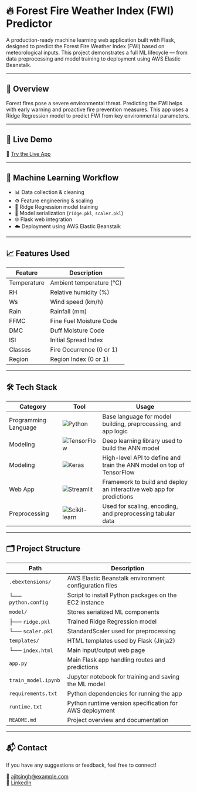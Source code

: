 # 🔥 Forest Fire Weather Index (FWI) Predictor

A production-ready machine learning web application built with Flask, designed to predict the Forest Fire Weather Index (FWI) based on meteorological inputs. This project demonstrates a full ML lifecycle — from data preprocessing and model training to deployment using AWS Elastic Beanstalk.

---

## 📌 Overview

Forest fires pose a severe environmental threat. Predicting the FWI helps with early warning and proactive fire prevention measures. This app uses a Ridge Regression model to predict FWI from key environmental parameters.

---

## 🚀 Live Demo

🔗 [Try the Live App](http://testforestfires-env-1.eba-wapp9iuf.ap-south-1.elasticbeanstalk.com/)

---

## 🧠 Machine Learning Workflow

- 📊 Data collection & cleaning  
- ⚙️ Feature engineering & scaling  
- 🧮 Ridge Regression model training  
- 💾 Model serialization (`ridge.pkl`, `scaler.pkl`)  
- 🌐 Flask web integration  
- ☁️ Deployment using AWS Elastic Beanstalk  

---

## 📈 Features Used

| Feature     | Description                       |
|-------------|-----------------------------------|
| Temperature | Ambient temperature (°C)          |
| RH          | Relative humidity (%)             |
| Ws          | Wind speed (km/h)                 |
| Rain        | Rainfall (mm)                     |
| FFMC        | Fine Fuel Moisture Code           |
| DMC         | Duff Moisture Code                |
| ISI         | Initial Spread Index              |
| Classes     | Fire Occurrence (0 or 1)          |
| Region      | Region Index (0 or 1)             |

---

## 🛠 Tech Stack


| Category              | Tool                                                                 | Usage                                                                 |
|-----------------------|----------------------------------------------------------------------|-----------------------------------------------------------------------|
| Programming Language  | ![Python](https://img.shields.io/badge/-Python-3776AB?logo=python&logoColor=white) | Base language for model building, preprocessing, and app logic       |
| Modeling              | ![TensorFlow](https://img.shields.io/badge/-TensorFlow-FF6F00?logo=tensorflow&logoColor=white) | Deep learning library used to build the ANN model                    |
| Modeling              | ![Keras](https://img.shields.io/badge/-Keras-D00000?logo=keras&logoColor=white) | High-level API to define and train the ANN model on top of TensorFlow |
| Web App               | ![Streamlit](https://img.shields.io/badge/-Streamlit-FF4B4B?logo=streamlit&logoColor=white) | Framework to build and deploy an interactive web app for predictions |
| Preprocessing         | ![Scikit-learn](https://img.shields.io/badge/-Scikit--learn-F7931E?logo=scikit-learn&logoColor=white) | Used for scaling, encoding, and preprocessing tabular data          |


---

## 🗂 Project Structure

| Path                        | Description                                                  |
|-----------------------------|--------------------------------------------------------------|
| `.ebextensions/`           | AWS Elastic Beanstalk environment configuration files        |
| └── `python.config`        | Script to install Python packages on the EC2 instance        |
| `model/`                   | Stores serialized ML components                              |
| ├── `ridge.pkl`            | Trained Ridge Regression model                               |
| └── `scaler.pkl`           | StandardScaler used for preprocessing                        |
| `templates/`               | HTML templates used by Flask (Jinja2)                        |
| └── `index.html`           | Main input/output web page                                   |
| `app.py`                   | Main Flask app handling routes and predictions               |
| `train_model.ipynb`        | Jupyter notebook for training and saving the ML model        |
| `requirements.txt`         | Python dependencies for running the app                      |
| `runtime.txt`              | Python runtime version specification for AWS deployment      |
| `README.md`                | Project overview and documentation                           |

---

## 📬 Contact

If you have any suggestions or feedback, feel free to connect!

📧 ajitsingh@example.com  
🔗 [LinkedIn](https://www.linkedin.com/in/your-profile/)  
